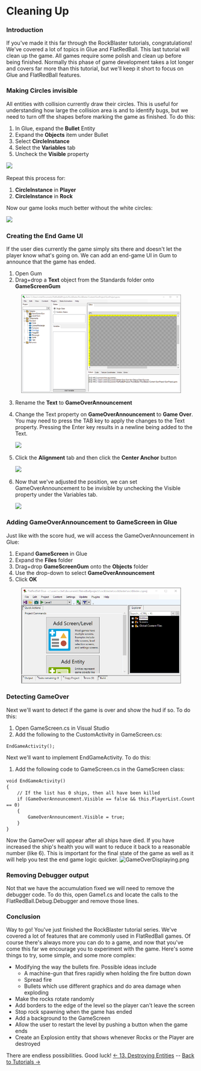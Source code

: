 # Cleaning Up

### Introduction

If you've made it this far through the RockBlaster tutorials, congratulations! We've covered a lot of topics in Glue and FlatRedBall. This last tutorial will clean up the game. All games require some polish and clean up before being finished. Normally this phase of game development takes a lot longer and covers far more than this tutorial, but we'll keep it short to focus on Glue and FlatRedBall features.

### Making Circles invisible

All entities with collision currently draw their circles. This is useful for understanding how large the collision area is and to identify bugs, but we need to turn off the shapes before marking the game as finished. To do this:

1. In Glue, expand the **Bullet** Entity
2. Expand the **Objects** item under Bullet
3. Select **CircleInstance**
4. Select the **Variables** tab
5. Uncheck the **Visible** property

![](../../.gitbook/assets/2021-03-img\_604e24ad82366.png)

Repeat this process for:

1. **CircleInstance** in **Player**
2. **CircleInstance** in **Rock**

Now our game looks much better without the white circles:

![](../../.gitbook/assets/2021-03-img\_604e2525536e5.png)

### Creating the End Game UI

If the user dies currently the game simply sits there and doesn't let the player know what's going on. We can add an end-game UI in Gum to announce that the game has ended.

1. Open Gum
2. Drag+drop a **Text** object from the Standards folder onto **GameScreenGum**

<figure><img src="../../.gitbook/assets/2016-01-2021_March_14_093302.gif" alt=""><figcaption></figcaption></figure>

3. Rename the **Text** to **GameOverAnnouncement**
4.  Change the Text property on **GameOverAnnouncement** to **Game Over**. You may need to press the TAB key to apply the changes to the Text property. Pressing the Enter key results in a newline being added to the Text.

    ![](../../.gitbook/assets/2021-03-img\_604e2624d45ef.png)
5.  Click the **Alignment** tab and then click the **Center Anchor** button

    ![](../../.gitbook/assets/2021-03-img\_604e26746797a.png)
6.  Now that we've adjusted the position, we can set GameOverAnnouncement to be invisible by unchecking the Visible property under the Variables tab.

    ![](../../.gitbook/assets/2021-03-img\_604e26f283407.png)

### Adding GameOverAnnouncement to GameScreen in Glue

Just like with the score hud, we will access the GameOverAnnouncement in Glue:

1. Expand **GameScreen** in Glue
2. Expand the **Files** folder
3. Drag+drop **GameScreenGum** onto the **Objects** folder
4. Use the drop-down to select **GameOverAnnouncement**
5. Click **OK**

<figure><img src="../../.gitbook/assets/2016-01-2021_March_14_090510.gif" alt=""><figcaption></figcaption></figure>

### Detecting GameOver

Next we'll want to detect if the game is over and show the hud if so. To do this:

1. Open GameScreen.cs in Visual Studio
2. Add the following to the CustomActivity in GameScreen.cs:

```
EndGameActivity();
```

Next we'll want to implement EndGameActivity. To do this:

1. Add the following code to GameScreen.cs in the GameScreen class:

```
void EndGameActivity()
{
    // If the list has 0 ships, then all have been killed
    if (GameOverAnnouncement.Visible == false && this.PlayerList.Count == 0)
    {
        GameOverAnnouncement.Visible = true;
    }
}
```

Now the GameOver will appear after all ships have died. If you have increased the ship's health you will want to reduce it back to a reasonable number (like 6). This is important for the final state of the game as well as it will help you test the end game logic quicker. ![GameOverDisplaying.png](../../.gitbook/assets/migrated\_media-GameOverDisplaying.png)

### Removing Debugger output

Not that we have the accumulation fixed we will need to remove the debugger code. To do this, open Game1.cs and locate the calls to the FlatRedBall.Debug.Debugger and remove those lines.

### Conclusion

Way to go! You've just finished the RockBlaster tutorial series. We've covered a lot of features that are commonly used in FlatRedBall games. Of course there's always more you can do to a game, and now that you've come this far we encourage you to experiment with the game. Here's some things to try, some simple, and some more complex:

* Modifying the way the bullets fire. Possible ideas include
  * A machine-gun that fires rapidly when holding the fire button down
  * Spread fire
  * Bullets which use different graphics and do area damage when exploding
* Make the rocks rotate randomly
* Add borders to the edge of the level so the player can't leave the screen
* Stop rock spawning when the game has ended
* Add a background to the GameScreen
* Allow the user to restart the level by pushing a button when the game ends
* Create an Explosion entity that shows whenever Rocks or the Player are destroyed

There are endless possibilities. Good luck! [<- 13. Destroying Entities](tutorials-destroying-entities.md) -- [Back to Tutorials ->](../../documentation/tutorials.md)
